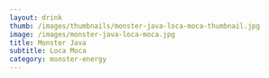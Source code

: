 ```yaml
---
layout: drink
thumb: /images/thumbnails/monster-java-loca-moca-thumbnail.jpg
image: /images/monster-java-loca-moca.jpg
title: Monster Java
subtitle: Loca Moca
category: monster-energy
---
```


